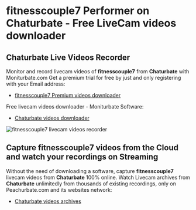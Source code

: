 # fitnesscouple7 Performer on Chaturbate - Free LiveCam videos downloader

## Chaturbate Live Videos Recorder

Monitor and record livecam videos of **fitnesscouple7** from **Chaturbate** with Moniturbate.com
Get a premium trial for free by just and only registering with your Email address:
* [fitnesscouple7 Premium videos downloader](https://moniturbate.com/request-demo-licence-key.html)

Free livecam videos downloader - Moniturbate Software:
* [Chaturbate videos downloader](https://moniturbate.com/moniturbate-download-software.html)

![fitnesscouple7 livecam videos recorder](https://peachurnet.com/templates/moniturbate-software.png)


## Capture fitnesscouple7 videos from the Cloud and watch your recordings on Streaming

Without the need of downloading a software, capture **fitnesscouple7** livecam videos from **Chaturbate** 100% online.
Watch Livecam archives from **Chaturbate** unlimitedly from thousands of existing recordings, only on Peachurbate.com and its websites network:
* [Chaturbate videos archives](https://peachurnet.com/)